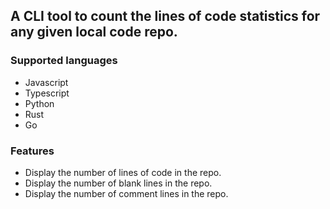 ## A CLI tool to count the lines of code statistics for any given local code repo.

### Supported languages
- Javascript
- Typescript
- Python
- Rust
- Go

### Features
- Display the number of lines of code in the repo.
- Display the number of blank lines in the repo.
- Display the number of comment lines in the repo.